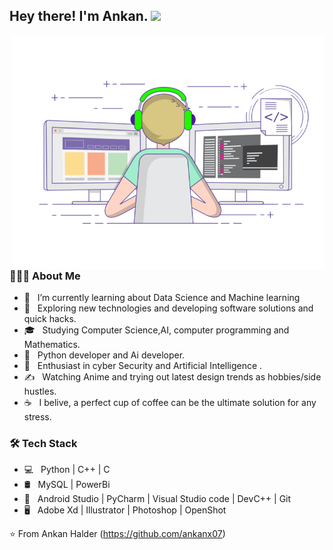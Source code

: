 <h2> Hey there! I'm Ankan. <img src="https://github.com/souvikguria98/souvikguria98/blob/master/Hi.gif" width="25"></h2>
<img align="right" alt="GIF" src="https://raw.githubusercontent.com/devSouvik/devSouvik/master/gif3.gif" width="500"/>

<h3> 👨🏻‍💻 About Me </h3>

- 🔭 &nbsp; I’m currently learning about Data Science and Machine learning
- 🤔 &nbsp; Exploring new technologies and developing software solutions and quick hacks.
- 🎓 &nbsp; Studying Computer Science,AI, computer programming and Mathematics.
- 💼 &nbsp; Python developer and Ai developer.
- 🌱 &nbsp; Enthusiast in cyber Security and Artificial Intelligence .
- ✍️ &nbsp; Watching Anime and trying out latest design trends as hobbies/side hustles.
- ☕ &nbsp; I belive, a perfect cup of coffee can be the ultimate solution for any stress. 

<h3>🛠 Tech Stack</h3>

- 💻 &nbsp; Python | C++ | C  
- 🛢 &nbsp; MySQL | PowerBi 
- 🔧 &nbsp; Android Studio | PyCharm | Visual Studio code | DevC++ | Git
- 🖥 &nbsp; Adobe Xd | Illustrator | Photoshop | OpenShot


⭐️ From Ankan Halder 
(https://github.com/ankanx07)
